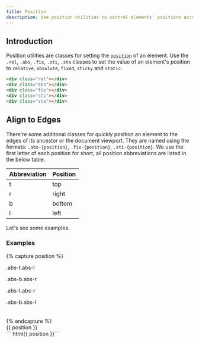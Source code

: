 ```yaml
---
title: Position
description: Use position utilities to control elements' positions according to different containers.
---
```



## Introduction
Position utilities are classes for setting the [`position`](https://developer.mozilla.org/en-US/docs/Web/CSS/position) of an element. Use the `.rel`, `.abs`, `.fix`, `.sti`, `.sta` classes to set the value of an element's position to `relative`, `absolute`, `fixed`, `sticky` and `static`.

``` html
<div class="rel"></div>
<div class="abs"></div>
<div class="fix"></div>
<div class="sti"></div>
<div class="sta"></div>
```


## Align to Edges
There're some additonal classes for quickly position an element to the edges of its ancestor or the document viewport. They are named using the formats: `.abs-{position}`, `.fix-{position}`, `.sti-{position}`. We use the first letter of each position for short, all position abbreviations are listed in the below table.

<div class="table table-border my-small">
  <table>
    <thead>
      <tr><th>Abbreviation</th><th>Position</th></tr>
    </thead>
    <tbody>
      <tr><td>t</td><td>top</td></tr>
      <tr><td>r</td><td>right</td></tr>
      <tr><td>b</td><td>bottom</td></tr>
      <tr><td>l</td><td>left</td></tr>
    </tbody>
  </table>
</div>

Let's see some examples.

### Examples
{% capture position %}
<div class="rel bc-dark" style="height: 9rem">
  <p class="abs-t abs-l px-small bc-primary c-light">.abs-t.abs-l</p>
  <p class="abs-b abs-r px-small bc-primary c-light">.abs-b.abs-r</p>
  <!-- Use margin utilities to add some space between the elements and the container. -->
  <p class="abs-t abs-r mt-small mr-small px-small bc-danger c-light">.abs-t.abs-r</p>
  <p class="abs-b abs-l ml-small mb-small px-small bc-danger c-light">.abs-b.abs-l</p>
</div>
{% endcapture %}
<div class="example">
  {{ position }}
</div>
``` html{{ position }}```